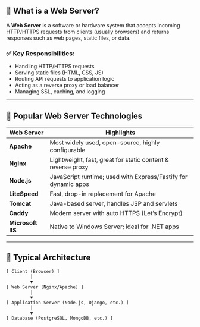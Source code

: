 ## 📌 What is a Web Server?

A **Web Server** is a software or hardware system that accepts incoming HTTP/HTTPS requests from clients (usually browsers) and returns responses such as web pages, static files, or data.

### ✅ Key Responsibilities:
- Handling HTTP/HTTPS requests
- Serving static files (HTML, CSS, JS)
- Routing API requests to application logic
- Acting as a reverse proxy or load balancer
- Managing SSL, caching, and logging

---

## 🚀 Popular Web Server Technologies

| Web Server       | Highlights |
|------------------|------------|
| **Apache**        | Most widely used, open-source, highly configurable |
| **Nginx**         | Lightweight, fast, great for static content & reverse proxy |
| **Node.js**       | JavaScript runtime; used with Express/Fastify for dynamic apps |
| **LiteSpeed**     | Fast, drop-in replacement for Apache |
| **Tomcat**        | Java-based server, handles JSP and servlets |
| **Caddy**         | Modern server with auto HTTPS (Let’s Encrypt) |
| **Microsoft IIS** | Native to Windows Server; ideal for .NET apps |

---

## 🧩 Typical Architecture

```plaintext
[ Client (Browser) ]
         │
         ▼
[ Web Server (Nginx/Apache) ]
         │
         ▼
[ Application Server (Node.js, Django, etc.) ]
         │
         ▼
[ Database (PostgreSQL, MongoDB, etc.) ]
